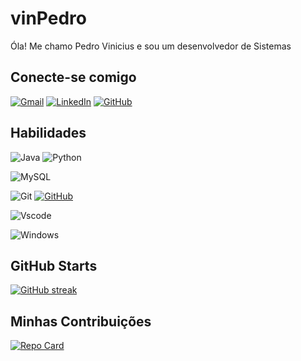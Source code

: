 # vinPedro
Óla! Me chamo Pedro Vinicius e sou um desenvolvedor de Sistemas

## Conecte-se comigo
[![Gmail](https://img.shields.io/badge/Gmail-333333?style=for-the-badge&logo=gmail&logoColor=red)](mailto:lopespedrovinicius@gmail.com)
[![LinkedIn](https://img.shields.io/badge/LinkedIn-0077B5?style=for-the-badge&logo=linkedin&logoColor=white)](www.linkedin.com/in/pedro-vinicius-lopes-6bb96a289)
[![GitHub](https://img.shields.io/badge/GitHub-100000?style=for-the-badge&logo=github&logoColor=white)](https://github.com/vinPedro)

## Habilidades
![Java](https://img.shields.io/badge/java-%23ED8B00.svg?style=for-the-badge&logo=openjdk&logoColor=white)
![Python](https://img.shields.io/badge/python-3670A0?style=for-the-badge&logo=python&logoColor=ffdd54)

![MySQL](https://img.shields.io/badge/MySQL-00000F?style=for-the-badge&logo=mysql&logoColor=white)

![Git](https://img.shields.io/badge/GIT-E44C30?style=for-the-badge&logo=git&logoColor=white)
[![GitHub](https://img.shields.io/badge/GitHub-100000?style=for-the-badge&logo=github&logoColor=white)](https://github.com/SEUUSERNAME)

![Vscode](https://img.shields.io/badge/Vscode-007ACC?style=for-the-badge&logo=visual-studio-code&logoColor=white)

![Windows](https://img.shields.io/badge/Windows-000?style=for-the-badge&logo=windows&logoColor=2CA5E0)


## GitHub Starts

[![GitHub streak](https://streak-stats.demolab.com/?user=vinPedro&theme=bear&background=000&border=30A3DC&dates=FFF)](https://git.io/vinPedro)

## Minhas Contribuições

[![Repo Card](https://github-readme-stats.vercel.app/api/pin/?username=vinPedro&repo=dio-lab-open-source&bg_color=000&border_color=30A3DC&show_icons=true&icon_color=30A3DC&title_color=E94D5F&text_color=FFF)](https://github.com/vinPedro/dio-lab-open-source)

